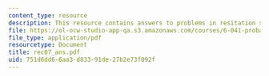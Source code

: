 ```yaml
---
content_type: resource
description: This resource contains answers to problems in resitation seven.
file: https://ol-ocw-studio-app-qa.s3.amazonaws.com/courses/6-041-probabilistic-systems-analysis-and-applied-probability-spring-2006/751d6dd66aa3d83391de27b2e73f092f_rec07_ans.pdf
file_type: application/pdf
resourcetype: Document
title: rec07_ans.pdf
uid: 751d6dd6-6aa3-d833-91de-27b2e73f092f
---
```

